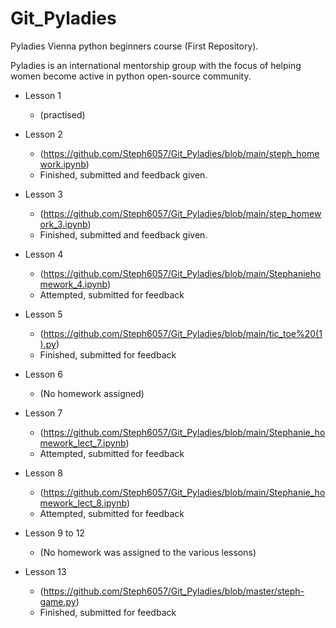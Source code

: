 # Git_Pyladies

Pyladies Vienna python beginners course (First Repository).

Pyladies is an international mentorship group with the focus of helping women become active in python open-source community.

* Lesson 1

  * (practised)

* Lesson 2

  * (https://github.com/Steph6057/Git_Pyladies/blob/main/steph_homework.ipynb)
   * Finished, submitted and feedback given.
   
* Lesson 3 

  * (https://github.com/Steph6057/Git_Pyladies/blob/main/step_homework_3.ipynb)
  * Finished, submitted and feedback given.

* Lesson 4

  * (https://github.com/Steph6057/Git_Pyladies/blob/main/Stephaniehomework_4.ipynb)
  * Attempted, submitted for feedback

* Lesson 5

  * (https://github.com/Steph6057/Git_Pyladies/blob/main/tic_toe%20(1).py)
  * Finished, submitted for feedback

* Lesson 6

  * (No homework assigned)

* Lesson 7

  * (https://github.com/Steph6057/Git_Pyladies/blob/main/Stephanie_homework_lect_7.ipynb)
  * Attempted, submitted for feedback

* Lesson 8

  * (https://github.com/Steph6057/Git_Pyladies/blob/main/Stephanie_homework_lect_8.ipynb)
  * Attempted, submitted for feedback

* Lesson 9 to 12

  * (No homework was assigned to the various lessons)

* Lesson 13

  * (https://github.com/Steph6057/Git_Pyladies/blob/master/steph-game.py)
  * Finished, submitted for feedback







